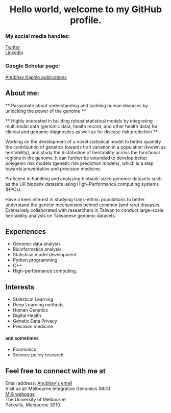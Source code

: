 <h1 align="center">Hello world, welcome to my GitHub profile.

### My social media handles:
<a href="https://twitter.com/KaphleAnubhav" target="_blank" > Twitter </a>  <br>
<a href="https://www.linkedin.com/in/anubhavkaphle00001/" target="_blank" > LinkedIn </a>
  
### Google Scholar page:
<a href="https://scholar.google.co.in/citations?user=B2vwpDoAAAAJ&hl=en" target="_blank"> Anubhav Kaphle publications </a>

## About me:
** Passionate about understanding and tackling human diseases by unlocking the power of the genome **

** Highly interested in building robust statistical models by integrating multimodal data (genomic data, health record, and other health data) for clinical and genomic diagnostics as well as for disease risk prediction **

Working on the development of a novel statistical model to better quantify the contribution of genetics towards trait variation in a population (known as heritability), and study the distribution of heritability across the functional regions in the genome. It can further be extended to develop better polygenic risk models (genetic risk prediction models), which is a step towards preventative and precision medicine.

Proficient in handling and analyzing biobank-sized genomic datasets such as the UK biobank datasets using High-Performance computing systems (HPCs).

Have a keen interest in studying trans-ethnic populations to better understand the genetic mechanisms behind common (and rare) diseases. Extensively collaborated with researchers in Taiwan to conduct large-scale heritability analysis on Taiwanese genomic datasets.

## Experiences
- Genomic data analysis
- Bioinformatics analysis 
- Statistical model development
- Python programming
- C++
- High-performance computing.

## Interests
- Statistical Learning
- Deep Learning methods
- Human Genetics
- Digital Health
- Genetic Data Privacy
- Precision medicine

#### and sometimes 
- Economics
- Science policy research

## Feel free to connect with me at 
Email address: <a href="mailto:anubhavkaphle@gmail.com">Anubhav's email</a> <br>
Visit us at: Melbourne Integrative Genomics (MIG)<br>
<a href="https://sites.research.unimelb.edu.au/integrative-genomics/MIG-home" target="_blank" > MIG webpage </a> <br>
The University of Melbourne <br>
Parkville, Melbourne 3010 <br>
